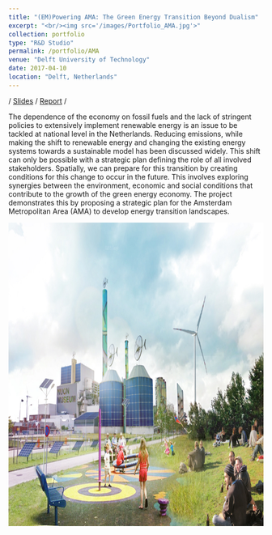 ```yaml
---
title: "(EM)Powering AMA: The Green Energy Transition Beyond Dualism"
excerpt: "<br/><img src='/images/Portfolio_AMA.jpg'>"
collection: portfolio
type: "R&D Studio"
permalink: /portfolio/AMA
venue: "Delft University of Technology"
date: 2017-04-10
location: "Delft, Netherlands"
---
```


/ [Slides](https://yiw0104.github.io/files/Portfolio_AMA1.pdf) / [Report](https://yiw0104.github.io/files/Portfolio_AMA2.pdf) /

The dependence of the economy on fossil fuels and the lack of stringent policies to extensively implement renewable energy is an issue to be tackled at national level in the Netherlands.  Reducing emissions, while making the shift to renewable energy and changing the existing energy systems towards a sustainable model has been discussed widely. This shift can only be possible with a strategic plan defining the role of all involved stakeholders. Spatially, we can prepare for this transition by creating conditions for this change to occur in the future. This involves exploring synergies between the environment, economic and social conditions that contribute to the growth of the green energy economy. The project demonstrates this by proposing a strategic plan for the Amsterdam Metropolitan Area (AMA) to develop energy transition landscapes.

<img src="/images/Portfolio_AMA.jpg" width="600" height="600">

